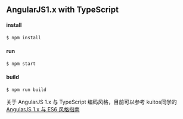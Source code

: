 ## AngularJS1.x with TypeScript

#### install  

```bash
$ npm install
```
#### run
```bash
$ npm start
```

#### build
```bash
$ npm run build
```

关于 AngularJS 1.x 与 TypeScript 编码风格，目前可以参考
kuitos同学的 [AngularJS 1.x 与 ES6 风格指南](https://github.com/kuitos/kuitos.github.io/issues/34)
